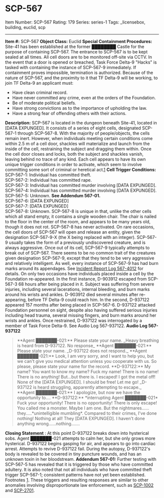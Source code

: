 # SCP-567
Item Number: SCP-567
Rating: 179
Series: series-1
Tags: _licensebox, building, euclid, scp

---

**Item #:** SCP-567
**Object Class:** Euclid
**Special Containment Procedures:** Site-41 has been established at the former ████████ Castle for the purpose of containing SCP-567. The entrance to SCP-567 is to be kept sealed at all times. All cell doors are to be monitored off-site via CCTV. In the event that a door is opened or breached, Task Force Delta-9 "Hacks" is tasked with containing the instance of SCP-567-9 immediately. If containment proves impossible, termination is authorized.
Because of the nature of SCP-567, and the proximity to it that TF Delta-9 will be working, to join TF Delta-9 an applicant must:
  * Have clean criminal record.
  * Have never committed any crime, even at the orders of the Foundation.
  * Be of moderate political beliefs.
  * Have strong convictions as to the importance of upholding the law.
  * Have a strong fear of offending others with their actions.

**Description:** SCP-567 is located in the dungeon beneath Site-41, located in [DATA EXPUNGED]. It consists of a series of eight cells, designated SCP-567-1 through SCP-567-8. With the majority of people/objects, the cells remain inert. However, when individuals meeting certain conditions come within 2.5 m of a cell door, shackles will materialize and launch from the inside of the cell, restraining the subject and dragging them within. Once the cell door closes and locks, both the subject and shackles vanish, leaving behind no trace of any kind. Each cell appears to have its own unique trigger conditions in order to activate, which seem to involve committing some sort of criminal or heretical act.[1](javascript:;)
**Cell Trigger Conditions:**
SCP-567-1: Individual has committed theft.  
SCP-567-2: Individual has committed rape.  
SCP-567-3: Individual has committed murder involving [DATA EXPUNGED].  
SCP-567-4: Individual has committed murder involving [DATA EXPUNGED].  
SCP-567-5: Unknown. **See Addendum 567-01.**  
SCP-567-6: [DATA EXPUNGED]  
SCP-567-7: [DATA EXPUNGED]  
SCP-567-8: Unknown.
SCP-567-8 is unique in that, unlike the other cells which all stand empty, it contains a single wooden chair. The chair is nailed to the floor in the center of the room, and appears to be many years old, though it does not rot. SCP-567-8 has never activated.
On rare occasions, the cell doors of SCP-567 will open and release an entity, given the designation SCP-567-9-X (the X being replaced with an integer). SCP-567-9 usually takes the form of a previously undiscovered creature, and is always aggressive. Once out of its cell, SCP-567-9 typically attempts to break out of SCP-567. There seems to be no common trait of the creatures given designation SCP-567-9, except that they tend to be very aggressive and relatively intelligent. As well, every instance of SCP-567-9 has had burn marks around its appendages. See [Incident Report Log 567-4012](/incidence-report-log-567-4012) for details.
On only two occasions have individuals placed inside a cell by the Foundation re-appeared. In the first instance, D-903912 escaped from SCP-567-3 68 hours after being placed in it. Subject was suffering from severe injuries, including several lacerations, internal bleeding, and burn marks around his wrists and ankles. D-903912 died several minutes after re-appearing, before TF Delta-9 could reach him. In the second, D-937122 appeared 157 months after being placed in SCP-567-6. D-937122 attacked Foundation personnel on sight, despite also having suffered serious injuries including head trauma, several missing fingers, and burn marks around her wrists and ankles. Once restrained, D-937122 was interrogated by a member of Task Force Delta-9. See Audio Log 567-937122.
**Audio Log 567-937122**
> <Begin Log>
> **Agent ███████-021:** Please state your name.
> _Heavy breathing is heard from D-937122. No response_
> **Agent ███████-021:** Please state your name.
> _D-937122 does not respond._
> **Agent ███████-021:** Look, I am very sorry, and I want to help you, but we can't give you medical attention unless you cooperate with us. So please, please state your name for the record.
> **D-937122:** My name? You want to know my name? Fuck my name! There is no name! There is no anything! But…but there is. I escaped! I got the metal off! None of the [DATA EXPUNGED]. I should be free! Let me go!
> _D-937122 is heard struggling, apparently attempting to escape._
> **Agent ███████-021:** I apologize, but now we have the opportunity to….
> **D-937122:** *interrupting Agent ███████-021* Fuck your opportunity! There is no opportunity! There is only escape! You called me a monster. Maybe I am one. But the nightmares……they…..*unintelligible mumbling*. Compared to their crimes, I've done nothing! Nothing at all! They [DATA EXPUNGED]. I haven't done anything wrong……nothing…….
> <End Log>
**Closing Statement** : At this point D-937122 breaks down into hysterical sobs. Agent ███████-021 attempts to calm her, but she only grows more hysterical. D-937122 begins gasping for air, and appears to go into cardiac arrest. Attempts to revive D-937122 fail. During the autopsy, D-937122's body is revealed to be covered in tiny puncture wounds, and has an unknown toxin in her bloodstream.
**Addendum 567-01:** Further testing with SCP-567-5 has revealed that it is triggered by those who have committed adultery. It is also noted that not all individuals who have committed theft trigger SCP-567-1; consistent patterns have not yet been established.
Footnotes
[1](javascript:;). These triggers and resulting responses are similar to other anomalies involving disproportionate law enforcement, such as [SCP-1002](/scp-1002) and [SCP-2701](/scp-2701).